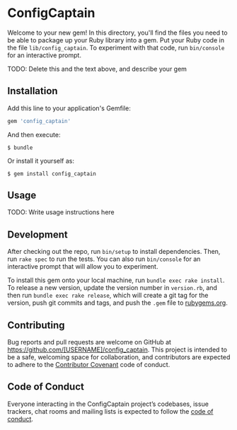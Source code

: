# ConfigCaptain

Welcome to your new gem! In this directory, you'll find the files you need to be able to package up your Ruby library into a gem. Put your Ruby code in the file `lib/config_captain`. To experiment with that code, run `bin/console` for an interactive prompt.

TODO: Delete this and the text above, and describe your gem

## Installation

Add this line to your application's Gemfile:

```ruby
gem 'config_captain'
```

And then execute:

    $ bundle

Or install it yourself as:

    $ gem install config_captain

## Usage

TODO: Write usage instructions here

## Development

After checking out the repo, run `bin/setup` to install dependencies. Then, run `rake spec` to run the tests. You can also run `bin/console` for an interactive prompt that will allow you to experiment.

To install this gem onto your local machine, run `bundle exec rake install`. To release a new version, update the version number in `version.rb`, and then run `bundle exec rake release`, which will create a git tag for the version, push git commits and tags, and push the `.gem` file to [rubygems.org](https://rubygems.org).

## Contributing

Bug reports and pull requests are welcome on GitHub at https://github.com/[USERNAME]/config_captain. This project is intended to be a safe, welcoming space for collaboration, and contributors are expected to adhere to the [Contributor Covenant](http://contributor-covenant.org) code of conduct.

## Code of Conduct

Everyone interacting in the ConfigCaptain project’s codebases, issue trackers, chat rooms and mailing lists is expected to follow the [code of conduct](https://github.com/[USERNAME]/config_captain/blob/master/CODE_OF_CONDUCT.md).
